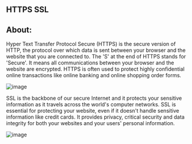 ## HTTPS SSL
## About:
Hyper Text Transfer Protocol Secure (HTTPS) is the secure version of HTTP, the protocol over which data is sent between your browser and the website that you are connected to. The 'S' at the end of HTTPS stands for 'Secure'. It means all communications between your browser and the website are encrypted. HTTPS is often used to protect highly confidential online transactions like online banking and online shopping order forms.

![image](https://github.com/Smambo/alx-system_engineering-devops/assets/113464914/964db2ca-473e-4606-ac8c-84018f2e79e3)


SSL is the backbone of our secure Internet and it protects your sensitive information as it travels across the world's computer networks. SSL is essential for protecting your website, even if it doesn't handle sensitive information like credit cards. It provides privacy, critical security and data integrity for both your websites and your users' personal information.

![image](https://github.com/Smambo/alx-system_engineering-devops/assets/113464914/8ceb6c50-1312-487e-b5c4-287189e2eee1)
